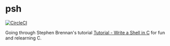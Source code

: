 # psh

[![CircleCI](https://circleci.com/gh/pmatseykanets/psh.svg?style=svg)](https://circleci.com/gh/pmatseykanets/psh)

Going through Stephen Brennan's tutorial [Tutorial - Write a Shell in C](https://brennan.io/2015/01/16/write-a-shell-in-c/) for fun and relearning C.
